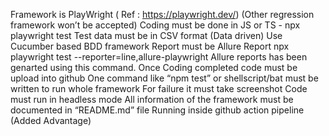 Framework is PlayWright ( Ref : https://playwright.dev/) (Other regression framework won’t be accepted)
Coding must be done in JS or TS - npx playwright test
Test data must be in CSV format (Data driven)
Use Cucumber based BDD framework
Report must be Allure Report  npx playwright test --reporter=line,allure-playwright Allure reports has been genarted using this command.
Once Coding completed code must be upload into github
One command like “npm test” or shellscript/bat must be written to run whole framework
For failure it must take screenshot
Code must run in headless mode
All information of the framework must be documented in “README.md” file
Running inside github action pipeline (Added Advantage)
